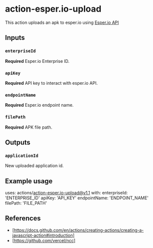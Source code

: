 # action-esper.io-upload

This action uploads an apk to esper.io using [Esper.io API](https://api.esper.io/#section/Introduction)

## Inputs

### `enterpriseId`

**Required** Esper.io Enterprise ID.

### `apiKey`

**Required** API key to interact with esper.io API.

### `endpointName`

**Required** Esper.io endpoint name.

### `filePath`

**Required** APK file path.

## Outputs

### `applicationId`

New uploaded application id.

## Example usage

uses: actions/action-esper.io-upload@v1.1
with:
  enterpriseId: 'ENTERPRISE_ID'
  apiKey: 'API_KEY'
  endpointName: 'ENDPOINT_NAME'
  filePath: 'FILE_PATH'

## References

- [https://docs.github.com/en/actions/creating-actions/creating-a-javascript-action#introduction]
- [https://github.com/vercel/ncc]